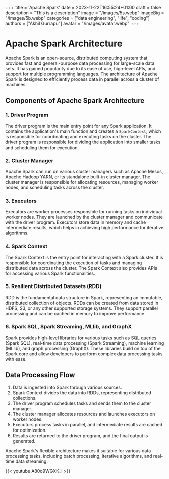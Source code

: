 +++
title = 'Apache Spark'
date = 2023-11-22T16:55:24+01:00
draft = false
description = "This is a description"
image = "/images/5s.webp"
imageBig = "/images/5b.webp"
categories = ["data engineering", "life", "coding"]
authors = ["Akhil Gurrapu"]
avatar = "/images/avatar.webp"
+++

# Apache Spark Architecture

Apache Spark is an open-source, distributed computing system that provides fast and general-purpose data processing for large-scale data sets. It has gained popularity due to its ease of use, high-level APIs, and support for multiple programming languages. The architecture of Apache Spark is designed to efficiently process data in parallel across a cluster of machines.

## Components of Apache Spark Architecture

### 1. Driver Program

The driver program is the main entry point for any Spark application. It contains the application's main function and creates a `SparkContext`, which is responsible for coordinating and executing tasks on the cluster. The driver program is responsible for dividing the application into smaller tasks and scheduling them for execution.

### 2. Cluster Manager

Apache Spark can run on various cluster managers such as Apache Mesos, Apache Hadoop YARN, or its standalone built-in cluster manager. The cluster manager is responsible for allocating resources, managing worker nodes, and scheduling tasks across the cluster.

### 3. Executors

Executors are worker processes responsible for running tasks on individual worker nodes. They are launched by the cluster manager and communicate with the driver program. Executors store data in memory and cache intermediate results, which helps in achieving high performance for iterative algorithms.

### 4. Spark Context

The Spark Context is the entry point for interacting with a Spark cluster. It is responsible for coordinating the execution of tasks and managing distributed data across the cluster. The Spark Context also provides APIs for accessing various Spark functionalities.

### 5. Resilient Distributed Datasets (RDD)

RDD is the fundamental data structure in Spark, representing an immutable, distributed collection of objects. RDDs can be created from data stored in HDFS, S3, or any other supported storage systems. They support parallel processing and can be cached in memory to improve performance.

### 6. Spark SQL, Spark Streaming, MLlib, and GraphX

Spark provides high-level libraries for various tasks such as SQL queries (Spark SQL), real-time data processing (Spark Streaming), machine learning (MLlib), and graph processing (GraphX). These libraries build on top of the Spark core and allow developers to perform complex data processing tasks with ease.

## Data Processing Flow

1. Data is ingested into Spark through various sources.
2. Spark Context divides the data into RDDs, representing distributed collections.
3. The driver program schedules tasks and sends them to the cluster manager.
4. The cluster manager allocates resources and launches executors on worker nodes.
5. Executors process tasks in parallel, and intermediate results are cached for optimization.
6. Results are returned to the driver program, and the final output is generated.

Apache Spark's flexible architecture makes it suitable for various data processing tasks, including batch processing, iterative algorithms, and real-time data streaming.


{{< youtube A80o9WGXK_I >}}
